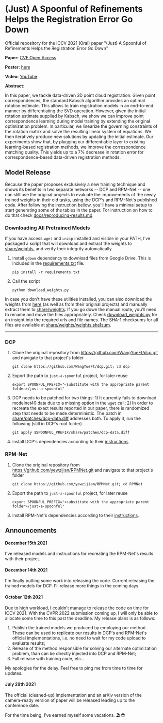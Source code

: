 # (Just) A Spoonful of Refinements Helps the Registration Error Go Down

Official repository for the ICCV 2021 (Oral) paper "(Just) A Spoonful of Refinements Helps the Registration Error Go Down"

**Paper:** [CVF Open Access](https://openaccess.thecvf.com/content/ICCV2021/html/Agostinho_Just_A_Spoonful_of_Refinements_Helps_the_Registration_Error_Go_ICCV_2021_paper.html)

**Poster:** [here](docs/poster.pdf)

**Video:** [YouTube](https://www.youtube.com/watch?v=Ut1mLi1cQpI)

**Abstract:**

In this paper, we tackle data-driven 3D point cloud registration. Given point correspondences, the standard Kabsch algorithm provides an optimal rotation estimate. This allows to train registration models in an end-to-end manner by differentiating the SVD operation. However, given the initial rotation estimate supplied by Kabsch, we show we can improve point correspondence learning during model training by extending the original optimization problem. In particular, we linearize the governing constraints of the rotation matrix and solve the resulting linear system of equations. We then iteratively produce new solutions by updating the initial estimate. Our experiments show that, by plugging our differentiable layer to existing learning-based registration methods, we improve the correspondence matching quality. This yields up to a 7% decrease in rotation error for correspondence-based data-driven registration methods. 

## Model Release

Because the paper proposes exclusively a new training technique and shows its benefits in two separate networks -- DCP and RPM-Net -- one can still use the original projects to evaluate the improvements of the newly trained weights in their old tasks, using the DCP's and RPM-Net's published code. After following the instruction bellow, you'll have a minimal setup to start generating some of the tables in the paper. For instruction on how to do that check [docs/reproducing-results.md](docs/reproducing-results.md).

### Downloading All Pretrained Models

If you have access `wget` and `unzip` installed and visible in your PATH, I've packaged a script that will download and extract the weights to [share/weights](share/weights), and verify their integrity automatically.
1. Install `gdown` dependency to download files from Google Drive. This is included in the [requirements.txt](requirements.txt) file.
    ```shell
    pip install -r requirements.txt
    ```
2. Call the script
    ```shell
    python download_weights.py
    ```


In case you don't have these utilities installed, you can also download the weights from [here](http://web.tecnico.ulisboa.pt/sergio.agostinho/share/just-a-spoonful/weights.zip) (as well as from their original projects) and manually extract them to [share/weights](share/weights). If you go down the manual route, you'll need to rename and move the files appropriately. Check [download_weights.py](download_weights.py#L10-L34) for an insight into the required urls and file names.
The SHA-1 checksums for all files are available at [share/weights/weights.sha1sum](share/weights/weights.sha1sum).

---
### DCP

1. Clone the original repository from https://github.com/WangYueFt/dcp.git and navigate to that project's folder
    ```shell
    git clone https://github.com/WangYueFt/dcp.git; cd dcp
    ```
2. Export the path to `just-a-spoonful` project, for later reuse
    ```shell
    export SPOONFUL_PREFIX="<substitute with the appropriate parent folder>/just-a-spoonful"
    ```
3. DCP needs to be patched for two things: 1) It currently fails to download modelnet40 data due to a missing option in the `wget` call; 2) In order to recreate the exact results reported in our paper, there is randomized step that needs to be made deterministic. The patch in [share/patches/dcp-data.diff](share/patches/dcp-data.diff) addresses both. To apply it, run the following (still in DCP's root folder)
    ```shell
    git apply $SPOONFUL_PREFIX/share/patches/dcp-data.diff
    ```
4. Install DCP's dependencies according to their [instructions](https://github.com/WangYueFt/dcp#prerequisites)



### RPM-Net

1. Clone the original repository from https://github.com/yewzijian/RPMNet.git and navigate to that project's folder
    ```shell
    git clone https://github.com/yewzijian/RPMNet.git; cd RPMNet
    ```
2. Export the path to `just-a-spoonful` project, for later reuse
    ```shell
    export SPOONFUL_PREFIX="<substitute with the appropriate parent folder>/just-a-spoonful"
    ```
3. Install RPM-Net's dependencies according to their [instructions](https://github.com/yewzijian/RPMNet#prerequisites).



## Announcements

#### December 15th 2021

I've released models and instructions for recreating the RPM-Net's results with their project.

#### December 14th 2021

I'm finally putting some work into releasing the code. Current releasing the trained models for DCP. I'll release more things in the coming days.

#### October 12th 2021

Due to high workload, I couldn't manage to release the code on time for ICCV 2021. With the CVPR 2022 submission coming up, I will only be able to allocate some time to this past the deadline. My release plans is as follows:
1. Publish the trained models we produced by employing our method. These can be used to replicate our results in DCP's and RPM-Net's official implementations, i.e. no need to wait for my code upload to evaluate results;
2. Release of the method responsible for solving our alternate optimization problem, than can be directly injected into DCP and RPM-Net;
3. Full release with training code, etc...

My apologies for the delay. Feel free to ping me from time to time for updates. 

#### July 29th 2021

The official (cleaned-up) implementation and an arXiv version of the camera-ready version of paper will be released leading up to the conference date.

For the time being, I've earned myself some vacations. 🏖😎
